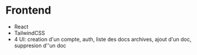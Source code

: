 # Frontend
- React
- TailwindCSS
- 4 UI: creation d'un compte, auth, liste des docs archives, ajout d'un doc, suppresion d''un doc

